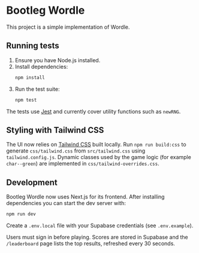 # Bootleg Wordle

This project is a simple implementation of Wordle.

## Running tests

1. Ensure you have Node.js installed.
2. Install dependencies:
   ```bash
   npm install
   ```
3. Run the test suite:
   ```bash
   npm test
   ```

The tests use [Jest](https://jestjs.io/) and currently cover utility functions such as `newRNG`.

## Styling with Tailwind CSS

The UI now relies on [Tailwind CSS](https://tailwindcss.com/) built locally. Run
`npm run build:css` to generate `css/tailwind.css` from `src/tailwind.css` using
`tailwind.config.js`. Dynamic classes used by the game logic (for example
`char--green`) are implemented in `css/tailwind-overrides.css`.

## Development

Bootleg Wordle now uses Next.js for its frontend. After installing dependencies you can start the dev server with:

```bash
npm run dev
```

Create a `.env.local` file with your Supabase credentials (see `.env.example`).

Users must sign in before playing. Scores are stored in Supabase and the `/leaderboard` page lists the top results, refreshed every 30 seconds.

